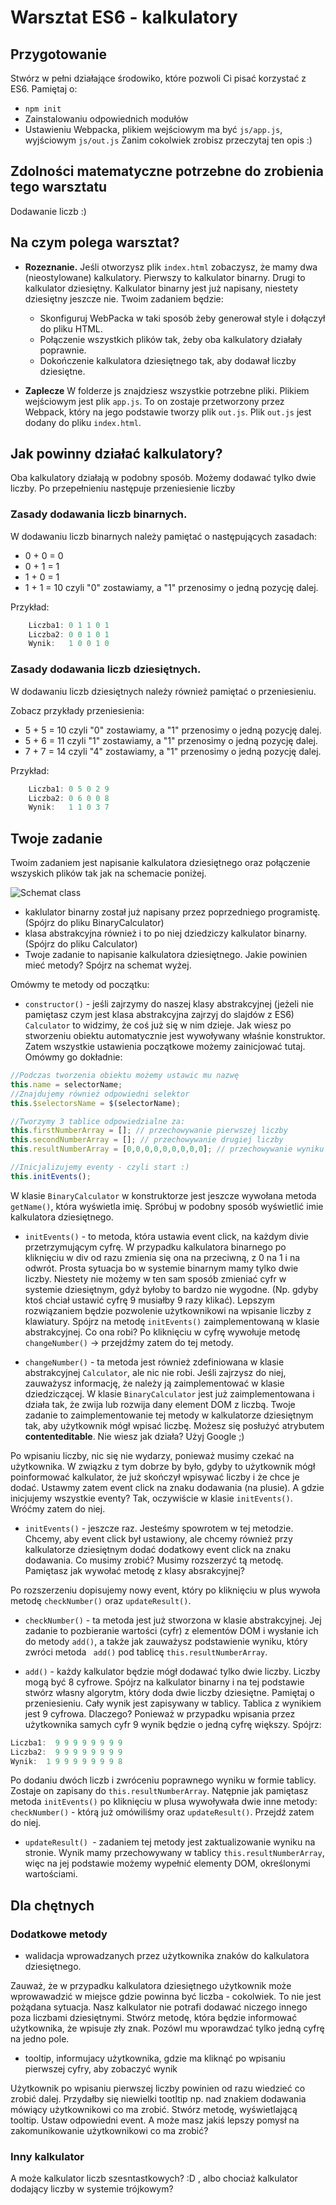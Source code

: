 # Warsztat ES6 - kalkulatory

## Przygotowanie

Stwórz w pełni działające środowiko, które pozwoli Ci pisać korzystać z ES6.
Pamiętaj o:
- ```npm init```
- Zainstalowaniu odpowiednich modułów
- Ustawieniu Webpacka, plikiem wejściowym ma być `js/app.js`, wyjściowym `js/out.js`
Zanim cokolwiek zrobisz przeczytaj ten opis :)

## Zdolności matematyczne potrzebne do zrobienia tego warsztatu

Dodawanie liczb :)

## Na czym polega warsztat?

* **Rozeznanie.**
Jeśli otworzysz plik ```index.html``` zobaczysz, że mamy dwa (nieostylowane) kalkulatory. Pierwszy to kalkulator binarny. Drugi to kalkulator dziesiętny.
Kalkulator binarny jest już napisany, niestety dziesiętny jeszcze nie. Twoim zadaniem będzie:

    * Skonfiguruj WebPacka w taki sposób żeby generował style i dołączył do pliku HTML.
    * Połączenie wszystkich plików tak, żeby oba kalkulatory działały poprawnie.
    * Dokończenie kalkulatora dziesiętnego tak, aby dodawał liczby dziesiętne.


* **Zaplecze** W folderze js znajdziesz wszystkie potrzebne pliki. Plikiem wejściowym jest plik ```app.js```. To on zostaje przetworzony przez Webpack, który na jego podstawie tworzy plik ```out.js```. Plik ```out.js``` jest dodany do pliku ```index.html```.


## Jak powinny działać  kalkulatory?
Oba kalkulatory działają w podobny sposób. Możemy dodawać tylko dwie liczby. Po przepełnieniu następuje przeniesienie liczby

### Zasady dodawania liczb binarnych.
W dodawaniu liczb binarnych należy pamiętać o następujących zasadach:
* 0 + 0 = 0
* 0 + 1 = 1
* 1 + 0 = 1
* 1 + 1 = 10 czyli "0" zostawiamy, a  "1" przenosimy o jedną pozycję dalej.

Przykład:
```JavaScript
    Liczba1: 0 1 1 0 1
    Liczba2: 0 0 1 0 1
    Wynik:   1 0 0 1 0    
```


### Zasady dodawania liczb dziesiętnych.
W dodawaniu liczb dziesiętnych należy również pamiętać o przeniesieniu.

Zobacz przykłady przeniesienia:
* 5 + 5 = 10 czyli "0" zostawiamy, a  "1" przenosimy o jedną pozycję dalej.
* 5 + 6 = 11 czyli "1" zostawiamy, a  "1" przenosimy o jedną pozycję dalej.
* 7 + 7 = 14 czyli "4" zostawiamy, a  "1" przenosimy o jedną pozycję dalej.

Przykład:
```JavaScript
    Liczba1: 0 5 0 2 9
    Liczba2: 0 6 0 0 8
    Wynik:   1 1 0 3 7    
```
## Twoje zadanie

Twoim zadaniem jest napisanie kalkulatora dziesiętnego oraz połączenie wszyskich plików tak jak na schemacie poniżej.

![Schemat class](images/abstract_class.jpg)

 * kaklulator binarny został już napisany przez poprzedniego programistę. (Spójrz do pliku BinaryCalculator)
 * klasa abstrakcyjna również i to po niej dziedziczy kalkulator binarny. (Spójrz do pliku Calculator)
 * Twoje zadanie to napisanie kalkulatora dziesiętnego. Jakie powinien mieć metody? Spójrz na schemat wyżej.

Omówmy te metody od początku:
 * ```constructor()``` - jeśli zajrzymy do naszej klasy abstrakcyjnej (jeżeli nie pamiętasz czym jest klasa abstrakcyjna zajrzyj do slajdów z ES6) ```Calculator``` to widzimy, że coś już się w nim dzieje. Jak wiesz po stworzeniu obiektu automatycznie jest wywoływany właśnie konstruktor. Zatem wszystkie ustawienia początkowe możemy zainicjować tutaj. Omówmy go dokładnie:     
```JavaScript
//Podczas tworzenia obiektu możemy ustawic mu nazwę
this.name = selectorName;
//Znajdujemy również odpowiedni selektor
this.$selectorsName = $(selectorName);

//Tworzymy 3 tablice odpowiedzialne za:
this.firstNumberArray = []; // przechowywanie pierwszej liczby
this.secondNumberArray = []; // przechowywanie drugiej liczby
this.resultNumberArray = [0,0,0,0,0,0,0,0,0]; // przechowywanie wyniku

//Inicjalizujemy eventy - czyli start :)
this.initEvents();
```

 W klasie ```BinaryCalculator``` w konstruktorze jest jeszcze wywołana metoda``` getName()```, która wyświetla imię. Spróbuj w podobny sposób wyświetlić imie kalkulatora dziesiętnego.


 * ```initEvents()``` - to metoda, która ustawia event click, na każdym divie przetrzymującym cyfrę. W przypadku kalkulatora binarnego po kliknięciu w div od razu zmienia się ona na przeciwną, z 0 na 1 i na odwrót. Prosta sytuacja bo w systemie binarnym mamy tylko dwie liczby. Niestety nie możemy w ten sam sposób zmieniać cyfr w systemie dziesiętnym, gdyż byłoby to bardzo nie wygodne. (Np. gdyby ktoś chciał ustawić cyfrę 9 musiałby 9 razy klikać).
 Lepszym rozwiązaniem będzie pozwolenie użytkownikowi na wpisanie liczby z klawiatury. Spójrz na metodę ```initEvents()``` zaimplementowaną w klasie abstrakcyjnej. Co ona robi? Po kliknięciu w cyfrę wywołuje metodę ```changeNumber()``` -> przejdźmy zatem do tej metody.

 * ```changeNumber()``` - ta metoda jest również zdefiniowana w klasie abstrakcyjnej ```Calculator```, ale nic nie robi. Jeśli zajrzysz do niej, zauważysz informację, że należy ją zaimplementować w klasie dziedziczącej. W klasie ```BinaryCalculator``` jest już zaimplementowana i działa tak, że zwija lub rozwija dany element DOM z liczbą. Twoje zadanie to zaimplementowanie tej metody w kalkulatorze dziesiętnym tak, aby użytkownik mógł wpisać liczbę. Możesz się posłużyć atrybutem **contenteditable**. Nie wiesz jak działa? Użyj Google ;)

 Po wpisaniu liczby, nic się nie wydarzy, ponieważ musimy czekać na użytkownika. W związku z tym dobrze by było, gdyby to użytkownik mógł poinformować kalkulator, że już skończył wpisywać liczby i że chce je dodać.
 Ustawmy zatem event click na znaku dodawania (na plusie). A gdzie inicjujemy wszystkie eventy? Tak, oczywiście w klasie ```initEvents()```. Wróćmy zatem do niej.

 * ```initEvents()``` - jeszcze raz. Jesteśmy spowrotem w tej metodzie. Chcemy, aby event click był ustawiony, ale chcemy również przy kalkulatorze dziesiętnym dodać dodatkowy event click na znaku dodawania. Co musimy zrobić? Musimy rozszerzyć tą metodę. Pamiętasz jak wywołać metodę z klasy absrakcyjnej?

 Po rozszerzeniu dopisujemy nowy event, który po kliknięciu w plus wywoła metodę ```checkNumber()``` oraz ```updateResult()```.

 * ```checkNumber()``` - ta metoda jest już stworzona w klasie abstrakcyjnej. Jej zadanie to pozbieranie wartości (cyfr) z elementów DOM i wysłanie ich do metody ```add()```, a także jak zauważysz podstawienie wyniku, który zwróci metoda ``` add()``` pod tablicę ```this.resultNumberArray```.

 * ```add()``` - każdy kalkulator będzie mógł dodawać tylko dwie liczby. Liczby mogą być 8 cyfrowe. Spójrz na kalkulator binarny i na tej podstawie stwórz własny algorytm, który doda dwie liczby dziesiętne. Pamiętaj o przeniesieniu. Cały wynik jest zapisywany w tablicy. Tablica z wynikiem jest 9 cyfrowa. Dlaczego? Ponieważ w przypadku wpisania przez użytkownika samych cyfr 9 wynik będzie o jedną cyfrę większy. Spójrz:

 ```JavaScript
 Liczba1:  9 9 9 9 9 9 9 9
 Liczba2:  9 9 9 9 9 9 9 9
 Wynik:  1 9 9 9 9 9 9 9 8
 ```
 Po dodaniu dwóch liczb i zwróceniu poprawnego wyniku w formie tablicy. Zostaje on zapisany do ```this.resultNumberArray```. Natępnie jak pamiętasz metoda ```initEvents()``` po kliknięciu w plusa wywoływała dwie inne metody: ```checkNumber()``` - którą już omówiliśmy oraz ```updateResult()```. Przejdź zatem do niej.

 * ```updateResult() ```- zadaniem tej metody jest zaktualizowanie wyniku na stronie. Wynik mamy przechowywany w tablicy ```this.resultNumberArray```, więc na jej podstawie możemy wypełnić elementy DOM, określonymi wartościami.

## Dla chętnych

### Dodatkowe metody

* walidacja wprowadzanych przez użytkownika znaków do kalkulatora dziesiętnego.

 Zauważ, że w przypadku kalkulatora dziesiętnego użytkownik może wprowawadzić w miejsce gdzie powinna być liczba - cokolwiek. To nie jest pożądana sytuacja. Nasz kalkulator nie potrafi dodawać niczego innego poza liczbami dziesiętnymi.
 Stwórz metodę, która będzie informować użytkownika, że wpisuje zły znak. Pozówl mu wporawdzać tylko jedną cyfrę na jedno pole.

* tooltip, informujacy użytkownika, gdzie ma kliknąć po wpisaniu pierwszej cyfry, aby zobaczyć wynik

 Użytkownik po wpisaniu pierwszej liczby powinien od razu wiedzieć co zrobić dalej. Przydałby się niewielki tootltip np. nad znakiem dodawania mówiący użytkownikowi co ma zrobić.
 Stwórz metodę, wyświetlającą tooltip. Ustaw odpowiedni event. A może masz jakiś lepszy pomysł na zakomunikowanie użytkownikowi co ma zrobić?

### Inny kalkulator

A może kalkulator liczb szesntastkowych? :D , albo chociaż kalkulator dodający liczby w systemie trójkowym?
